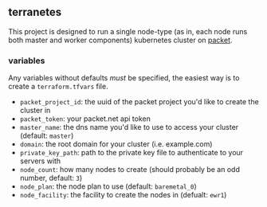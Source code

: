 ## terranetes

This project is designed to run a single node-type (as in, each node runs both master and worker components) kubernetes cluster on [packet](https://packet.net).

### variables

Any variables without defaults *must* be specified, the easiest way is to create a `terraform.tfvars` file.

- `packet_project_id`: the uuid of the packet project you'd like to create the cluster in
- `packet_token`: your packet.net api token
- `master_name`: the dns name you'd like to use to access your cluster (default: `master`)
- `domain`: the root domain for your cluster (i.e. example.com)
- `private_key_path`: path to the private key file to authenticate to your servers with
- `node_count`: how many nodes to create (should probably be an odd number, default: `3`)
- `node_plan`: the node plan to use (default: `baremetal_0`)
- `node_facility`: the facility to create the nodes in (defualt: `ewr1`)
